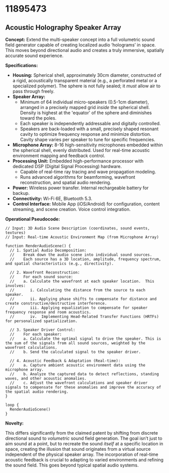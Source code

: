 # 11895473

## Acoustic Holography Speaker Array

**Concept:** Extend the multi-speaker concept into a full volumetric sound field generator capable of creating localized audio ‘holograms’ in space. This moves beyond directional audio and creates a truly immersive, spatially accurate sound experience.

**Specifications:**

*   **Housing:** Spherical shell, approximately 30cm diameter, constructed of a rigid, acoustically transparent material (e.g., a perforated metal or a specialized polymer). The sphere is not fully sealed; it *must* allow air to pass through freely.
*   **Speaker Array:**
    *   Minimum of 64 individual micro-speakers (0.5-1cm diameter), arranged in a precisely mapped grid *inside* the spherical shell. Density is highest at the 'equator' of the sphere and diminishes toward the poles.
    *   Each speaker is independently addressable and digitally controlled.
    *   Speakers are back-loaded with a small, precisely shaped resonant cavity to optimize frequency response and minimize distortion. Cavity shape varies per speaker to tune for specific frequencies.
*   **Microphone Array:** 8-16 high-sensitivity microphones embedded within the spherical shell, evenly distributed. Used for real-time acoustic environment mapping and feedback control.
*   **Processing Unit:** Embedded high-performance processor with dedicated DSP (Digital Signal Processing) hardware.  
    *   Capable of real-time ray tracing and wave propagation modeling.
    *   Runs advanced algorithms for beamforming, wavefront reconstruction, and spatial audio rendering.
*   **Power:** Wireless power transfer. Internal rechargeable battery for backup.
*   **Connectivity:** Wi-Fi 6E, Bluetooth 5.3.
*   **Control Interface:** Mobile App (iOS/Android) for configuration, content streaming, and scene creation.  Voice control integration.

**Operational Pseudocode:**

```
// Input: 3D Audio Scene Description (coordinates, sound events, textures)
// Input: Real-time Acoustic Environment Map (from Microphone Array)

function RenderAudioScene() {
  // 1. Spatial Audio Decomposition:
  //    Break down the audio scene into individual sound sources.
  //    Each source has a 3D location, amplitude, frequency spectrum, and spatial characteristics (e.g., directivity).

  // 2. Wavefront Reconstruction:
  //    For each sound source:
  //    a. Calculate the wavefront at each speaker location.  This involves:
  //       i. Calculating the distance from the source to each speaker.
  //       ii. Applying phase shifts to compensate for distance and create constructive/destructive interference.
  //       iii. Applying equalization to compensate for speaker frequency response and room acoustics.
  //       iv.  Implementing Head-Related Transfer Functions (HRTFs) for personalized spatialization.

  // 3. Speaker Driver Control:
  //    For each speaker:
  //    a. Calculate the optimal signal to drive the speaker. This is the sum of the signals from all sound sources, weighted by the wavefront calculations.
  //    b. Send the calculated signal to the speaker driver.

  // 4. Acoustic Feedback & Adaptation (Real-time):
  //    a. Capture ambient acoustic environment data using the microphone array.
  //    b. Analyze the captured data to detect reflections, standing waves, and other acoustic anomalies.
  //    c. Adjust the wavefront calculations and speaker driver signals to compensate for these anomalies and improve the accuracy of the spatial audio rendering.
}

loop {
  RenderAudioScene()
}
```

**Novelty:**

This differs significantly from the claimed patent by shifting from discrete directional sound to *volumetric* sound field generation. The goal isn’t just to aim sound at a point, but to recreate the sound *itself* at a specific location in space, creating the illusion that sound originates from a virtual source independent of the physical speaker array. The incorporation of real-time acoustic feedback is crucial to adapting to varied environments and refining the sound field. This goes beyond typical spatial audio systems.